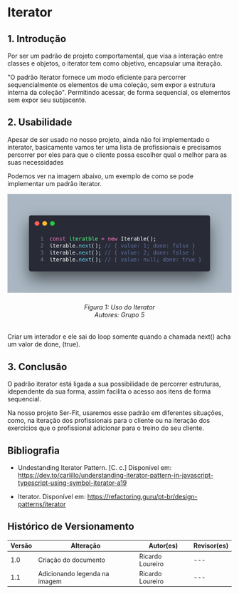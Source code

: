# Iterator

## 1. Introdução

Por ser um padrão de projeto comportamental, que visa a interação entre classes e objetos, o iterator tem como objetivo, encapsular uma iteração.

"O padrão Iterator fornece um modo eficiente para percorrer sequencialmente os elementos de uma coleção, sem expor a estrutura interna da coleção". Permitindo acessar, de forma sequencial, os elementos sem expor seu subjacente.

## 2. Usabilidade

Apesar de ser usado no nosso projeto, ainda não foi implementado o interator, basicamente vamos ter uma lista de profissionais e precisamos percorrer por eles para que o cliente possa escolher qual o melhor para as suas necessidades

Podemos ver na imagem abaixo, um exemplo de como se pode implementar um padrão iterator.

![Figura1: Aplocação de uso do Iterator](../../assets/iterator.png)
<h6 align = "center">Figura 1: Uso do Iterator </br> Autores: Grupo 5 </h6>

Criar um interador e ele sai do loop somente quando a chamada next() acha um valor de done, (true).

## 3. Conclusão 

O padrão iterator está ligada a sua possibilidade de percorrer estruturas, idependente da sua forma, assim facilita o acesso aos itens de forma sequencial.

Na nosso projeto Ser-Fit, usaremos esse padrão em diferentes situações, como, na iteração dos profissionais para o cliente ou na iteração dos exercícios que o profissional adicionar para o treino do seu cliente.

## Bibliografia

- Undestanding Iterator Pattern. [C. c.] Disponível em: https://dev.to/carlillo/understanding-iterator-pattern-in-javascript-typescript-using-symbol-iterator-a19

- Iterator. Disponível em: https://refactoring.guru/pt-br/design-patterns/iterator

## Histórico de Versionamento

| Versão | Alteração | Autor(es) | Revisor(es) |
| --- | --- | --- | --- |
| 1.0 | Criação do documento | Ricardo Loureiro | --- |
| 1.1 | Adicionando legenda na imagem| Ricardo Loureiro| --- |